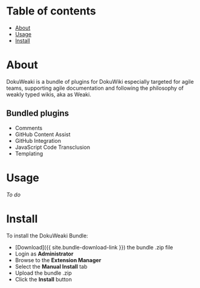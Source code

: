 # Table of contents

- [About](#about)
- [Usage](#usage)
- [Install](#install)


# About

DokuWeaki is a bundle of plugins for DokuWiki especially targeted for agile teams, supporting agile documentation and following the philosophy of weakly typed wikis, aka as Weaki.

## Bundled plugins

- Comments
- GitHub Content Assist
- GitHub Integration
- JavaScript Code Transclusion
- Templating


# Usage

*To do*


# Install

To install the DokuWeaki Bundle:

- [Download]({{ site.bundle-download-link }}) the bundle .zip file
- Login as **Administrator**
- Browse to the **Extension Manager**
- Select the **Manual Install** tab
- Upload the bundle .zip
- Click the **Install** button
